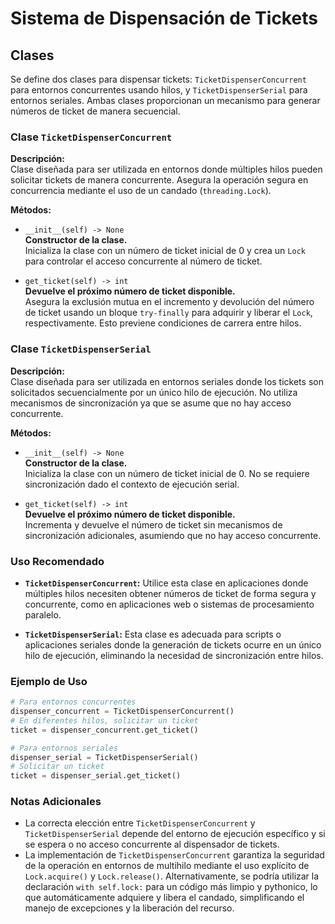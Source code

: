 # Sistema de Dispensación de Tickets

## Clases
Se define dos clases para dispensar tickets: `TicketDispenserConcurrent` para entornos concurrentes usando hilos, y `TicketDispenserSerial` para entornos seriales. Ambas clases proporcionan un mecanismo para generar números de ticket de manera secuencial.

### Clase `TicketDispenserConcurrent`

**Descripción:**  
Clase diseñada para ser utilizada en entornos donde múltiples hilos pueden solicitar tickets de manera concurrente. Asegura la operación segura en concurrencia mediante el uso de un candado (`threading.Lock`).

**Métodos:**

- `__init__(self) -> None`  
  **Constructor de la clase.**  
  Inicializa la clase con un número de ticket inicial de 0 y crea un `Lock` para controlar el acceso concurrente al número de ticket.

- `get_ticket(self) -> int`  
  **Devuelve el próximo número de ticket disponible.**  
  Asegura la exclusión mutua en el incremento y devolución del número de ticket usando un bloque `try-finally` para adquirir y liberar el `Lock`, respectivamente. Esto previene condiciones de carrera entre hilos.

### Clase `TicketDispenserSerial`

**Descripción:**  
Clase diseñada para ser utilizada en entornos seriales donde los tickets son solicitados secuencialmente por un único hilo de ejecución. No utiliza mecanismos de sincronización ya que se asume que no hay acceso concurrente.

**Métodos:**

- `__init__(self) -> None`  
  **Constructor de la clase.**  
  Inicializa la clase con un número de ticket inicial de 0. No se requiere sincronización dado el contexto de ejecución serial.

- `get_ticket(self) -> int`  
  **Devuelve el próximo número de ticket disponible.**  
  Incrementa y devuelve el número de ticket sin mecanismos de sincronización adicionales, asumiendo que no hay acceso concurrente.

### Uso Recomendado

- **`TicketDispenserConcurrent`:** Utilice esta clase en aplicaciones donde múltiples hilos necesiten obtener números de ticket de forma segura y concurrente, como en aplicaciones web o sistemas de procesamiento paralelo.

- **`TicketDispenserSerial`:** Esta clase es adecuada para scripts o aplicaciones seriales donde la generación de tickets ocurre en un único hilo de ejecución, eliminando la necesidad de sincronización entre hilos.

### Ejemplo de Uso

```python
# Para entornos concurrentes
dispenser_concurrent = TicketDispenserConcurrent()
# En diferentes hilos, solicitar un ticket
ticket = dispenser_concurrent.get_ticket()

# Para entornos seriales
dispenser_serial = TicketDispenserSerial()
# Solicitar un ticket
ticket = dispenser_serial.get_ticket()
```

### Notas Adicionales

- La correcta elección entre `TicketDispenserConcurrent` y `TicketDispenserSerial` depende del entorno de ejecución específico y si se espera o no acceso concurrente al dispensador de tickets.
- La implementación de `TicketDispenserConcurrent` garantiza la seguridad de la operación en entornos de multihilo mediante el uso explícito de `Lock.acquire()` y `Lock.release()`. Alternativamente, se podría utilizar la declaración `with self.lock:` para un código más limpio y pythonico, lo que automáticamente adquiere y libera el candado, simplificando el manejo de excepciones y la liberación del recurso.
